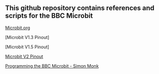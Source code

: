 ## This github repository contains references and scripts for the BBC Microbit

[Microbit.org](https://microbit.org)

[Microbit V1.3 Pinout]

[Microbit V1.5 Pinout]

[Microbit V2 Pinout](https://github.com/AnchorageBot/YouTube/blob/94062baf739e67855cf781cc0712d97ee588201b/Microbit/pinoutMicrobitV2.pdf)

[Programming the BBC Microbit - Simon Monk](http://simonmonk.org/prog-mb/)

